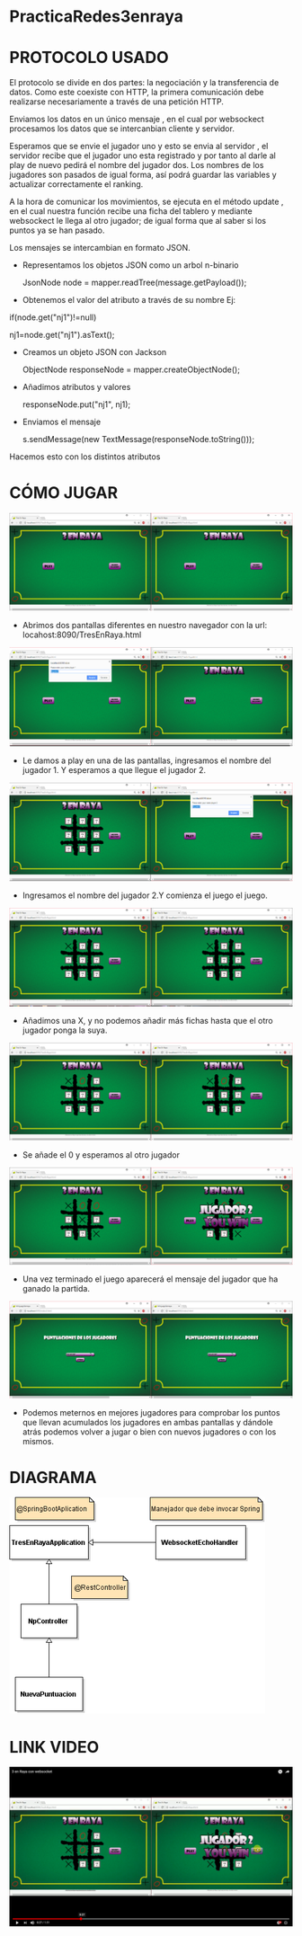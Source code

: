 # PracticaRedes3enraya
# PROTOCOLO USADO
El protocolo se divide en dos partes: la negociación y la transferencia de datos. Como este coexiste con HTTP, la primera comunicación debe realizarse necesariamente a través de una petición HTTP.

Enviamos los datos en un único mensaje , en el cual por websockect procesamos los datos que se intercanbian cliente y servidor.

Esperamos que se envie el jugador uno y esto se envia al servidor , el servidor recibe que el jugador uno esta registrado y por tanto al darle al play de nuevo pedirá el nombre del jugador dos. Los nombres de los jugadores son pasados de igual forma, así podrá guardar las variables y actualizar correctamente el ranking.

A la hora de comunicar los movimientos, se ejecuta en el método update , en el cual nuestra función recibe una ficha del tablero y mediante websockect le llega al otro jugador; de igual forma que al saber si los puntos ya se han pasado.

Los mensajes se intercambian en formato JSON.

+ Representamos los objetos JSON como un arbol n-binario

  JsonNode node = mapper.readTree(message.getPayload());

+ Obtenemos el valor del atributo a través de su nombre 
Ej:

if(node.get("nj1")!=null)
                  
  nj1=node.get("nj1").asText();
  
+ Creamos un objeto JSON con Jackson

  ObjectNode responseNode = mapper.createObjectNode();
  
+ Añadimos atributos y valores 

  responseNode.put("nj1", nj1);
  
+ Enviamos el mensaje 
  
  s.sendMessage(new TextMessage(responseNode.toString()));
  
 Hacemos esto con los distintos atributos 
                
                   
                



# CÓMO JUGAR
![Pantalla de inicio](https://github.com/MiguelAngelGalazSanchez/PracticaRedes3enraya/blob/fasev4/imagenesFase4/Pantalla%20de%20inicio.PNG)
+ Abrimos dos pantallas diferentes en nuestro navegador con la url: locahost:8090/TresEnRaya.html

![Jugador1](https://github.com/MiguelAngelGalazSanchez/PracticaRedes3enraya/blob/fasev4/imagenesFase4/Jugador1.PNG)
+ Le damos a play en una de las pantallas, ingresamos el nombre del jugador 1. Y esperamos a que llegue el jugador 2.

![Jugador2](https://github.com/MiguelAngelGalazSanchez/PracticaRedes3enraya/blob/fasev4/imagenesFase4/jugador2.PNG)
+ Ingresamos el nombre del jugador 2.Y comienza el juego el juego.

![Poner_X](https://github.com/MiguelAngelGalazSanchez/PracticaRedes3enraya/blob/fasev4/imagenesFase4/PonerX.PNG)
+ Añadimos una X, y no podemos añadir más fichas hasta que el otro jugador ponga la suya.

![Poner_O](https://github.com/MiguelAngelGalazSanchez/PracticaRedes3enraya/blob/fasev4/imagenesFase4/PonerO.PNG)
+ Se añade el 0 y esperamos al otro jugador

![Ganador2](https://github.com/MiguelAngelGalazSanchez/PracticaRedes3enraya/blob/fasev4/imagenesFase4/GanarJugador2.PNG)
+ Una vez terminado el juego aparecerá el mensaje del jugador que ha ganado la partida.

![MejorJugador](https://github.com/MiguelAngelGalazSanchez/PracticaRedes3enraya/blob/fasev4/imagenesFase4/MejoresJugadores2.PNG)
+ Podemos meternos en mejores jugadores para comprobar los puntos que llevan acumulados los jugadores en ambas pantallas y dándole atrás podemos volver a jugar o bien con nuevos jugadores o con los mismos.

# DIAGRAMA
![Diagrama](https://github.com/MiguelAngelGalazSanchez/PracticaRedes3enraya/blob/fasev4/diagramaws.png)
# LINK VIDEO
[![Everything Is AWESOME](https://github.com/MiguelAngelGalazSanchez/PracticaRedes3enraya/blob/fasev4/Sin%20t%C3%ADtulo.png)](https://www.youtube.com/watch?v=f1HxMqZEeeU&feature=youtu.be "Tres en raya con Websocket")


